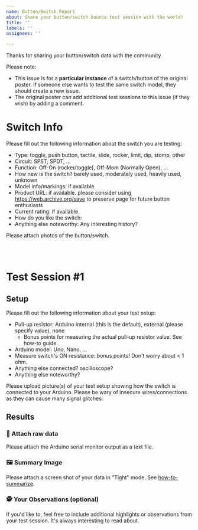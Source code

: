 ```yaml
---
name: Button/Switch Report
about: Share your button/switch bounce test session with the world!
title: ''
labels: ''
assignees: ''

---
```


Thanks for sharing your button/switch data with the community.

Please note: 
- This issue is for a **particular instance** of a switch/button of the original poster. If someone else wants to test the same switch model, they should create a new issue.
- The original poster can add additional test sessions to this issue (if they wish) by adding a comment.

# Switch Info
Please fill out the following information about the switch you are testing:

- Type: toggle, push button, tactile, slide, rocker, limit, dip, stomp, other
- Circuit: SPST, SPDT, ...
- Function: Off-On (rocker/toggle), Off-Mom (Normally Open), ...
- How new is the switch? barely used, moderately used, heavily used, unknown
- Model info/markings: if available
- Product URL: if available. please consider using https://web.archive.org/save to preserve page for future button enthusiasts
- Current rating: if available
- How do you like the switch: 
- Anything else noteworthy: Any interesting history?

Please attach photos of the button/switch.

<br><br>

# Test Session #1

## Setup
Please fill out the following information about your test setup:
- Pull-up resistor: Arduino internal (this is the default), external (please specify value), none
    - Bonus points for measuring the actual pull-up resistor value. See how-to guide.
- Arduino model: Uno, Nano, ...
- Measure switch's ON resistance: bonus points! Don't worry about < 1 ohm.
- Anything else connected? oscilloscope?
- Anything else noteworthy?

Please upload picture(s) of your test setup showing how the switch is connected to your Arduino. Please be wary of insecure wires/connections as they can cause many signal glitches.


## Results
### 📄 Attach raw data
Please attach the Arduino serial monitor output as a text file.

### 🖼️ Summary Image
Please attach a screen shot of your data in "Tight" mode. See [how-to-summarize](https://github.com/adamfk/bouncy-button-data/blob/main/how-to-summarize.md).

### 🕵️ Your Observations (optional)
If you'd like to, feel free to include additional highlights or observations from your test session. It's always interesting to read about.
